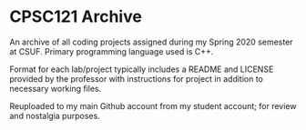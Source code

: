 # CPSC121 Archive
An archive of all coding projects assigned during my Spring 2020 semester at CSUF. Primary programming language used is C++.

Format for each lab/project typically includes a README and LICENSE provided by the professor with instructions for project in addition to necessary working files.

Reuploaded to my main Github account from my student account; for review and nostalgia purposes.
